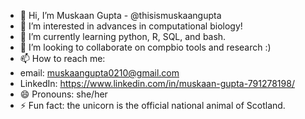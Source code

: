 - 👋 Hi, I’m Muskaan Gupta - @thisismuskaangupta
- 👀 I’m interested in advances in computational biology!
- 🌱 I’m currently learning python, R, SQL, and bash.
- 💞️ I’m looking to collaborate on compbio tools and research :)
- 📫 How to reach me:
- email: muskaangupta0210@gmail.com
- LinkedIn: https://www.linkedin.com/in/muskaan-gupta-791278198/
- 😄 Pronouns: she/her
- ⚡ Fun fact: the unicorn is the official national animal of Scotland.

<!---
thisismuskaangupta/thisismuskaangupta is a ✨ special ✨ repository because its `README.md` (this file) appears on your GitHub profile.
You can click the Preview link to take a look at your changes.
--->
